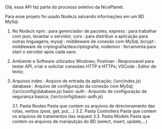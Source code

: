 Olá, essa API faz parte do processo seletivo da NicePlanet.

Para esse projeto foi usado NodeJs salvando informações em um BD MySql.
1. No NodeJs
    npm     : para gerenciador de pacotes;
    express : para trabalhar com json, levantar o servidor;
    cors    : para distribuir a aplicação para outras linguagens;
    mysql   : middleware de conexão com MySql;
    bcrypt  : middleware de criptografia/descriptografia;
    nodemon : ferramenta para start o servidor após cada save.

2. Ambiente e Software utilizados
    Windows;
    Postman : Responsavel para testar API, criar e solicitar conexões HTTP e HTTPs;
    VSCode  : Editor de texto;

3. Arquivos
    index    :   Arquivo de entrada da aplicação; (\src\index.js)
    database :   Arquivo de configuração da conexão com MySql; (\src\config\database.js)
    basic-auth  :   Arquvido de configuração de segurança basica; (\src\config\basic-auth.js)

    3.1. Pasta Routes
        Pasta que contem os arquivos de direcionamento das rotas, verbos (post, get, put,...)
    3.2. Pasta Controllers
        Pasta que contem os arquivos de tratamentos das request
    3.3. Pasta Models
        Pasta que contem os arquivos de manipulção do BD (select, insert, update,...)
    

